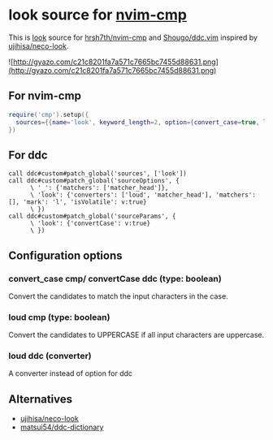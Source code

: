 # look source for [nvim-cmp](https://github.com/hrsh7th/nvim-cmp)
This is [look](https://man7.org/linux/man-pages/man1/look.1.html) source for [hrsh7th/nvim-cmp](https://github.com/hrsh7th/nvim-cmp) and [Shougo/ddc.vim](https://github.com/Shougo/ddc.vim) inspired by [ujihisa/neco-look](https://github.com/ujihisa/neco-look).

![http://gyazo.com/c21c8201fa7a571c7665bc7455d88631.png](http://gyazo.com/c21c8201fa7a571c7665bc7455d88631.png)

## For nvim-cmp
```lua
require('cmp').setup({
  sources={{name='look', keyword_length=2, option={convert_case=true, loud=true, dict='/usr/share/dict/words'}}}
})
```

## For ddc
```vim
call ddc#custom#patch_global('sources', ['look'])
call ddc#custom#patch_global('sourceOptions', {
      \ '_': {'matchers': ['matcher_head']},
      \ 'look': {'converters': ['loud', 'matcher_head'], 'matchers': [], 'mark': 'l', 'isVolatile': v:true}
      \ })
call ddc#custom#patch_global('sourceParams', {
      \ 'look': {'convertCase': v:true}
      \ })
```

## Configuration options

### convert_case cmp/ convertCase ddc (type: boolean)
Convert the candidates to match the input characters in the case.

### loud cmp (type: boolean)
Convert the candidates to UPPERCASE if all input characters are uppercase.

### loud ddc (converter)
A converter instead of option for ddc

## Alternatives
* [ujihisa/neco-look](https://github.com/ujihisa/neco-look)
* [matsui54/ddc-dictionary](https://github.com/matsui54/ddc-dictionary)
